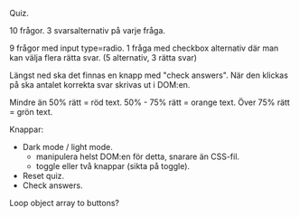 Quiz.

10 frågor.
3 svarsalternativ på varje fråga.

9 frågor med input type=radio.
1 fråga med checkbox alternativ där man kan välja flera rätta svar.
(5 alternativ, 3 rätta svar)

Längst ned ska det finnas en knapp med "check answers". När den klickas på ska antalet korrekta svar skrivas ut i DOM:en.

Mindre än 50% rätt = röd text.
50% - 75% rätt = orange text.
Över 75% rätt = grön text.

Knappar:
- Dark mode / light mode.
  - manipulera helst DOM:en för detta, snarare än CSS-fil.
  - toggle eller två knappar (sikta på toggle).
- Reset quiz.
- Check answers.

Loop object array to buttons?

